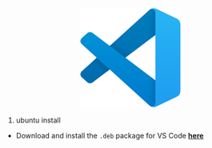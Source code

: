 <!-- markdownlint-disable -->
<p align="center">
  <img src="../Assets/vscode.svg">
</p>


1. ubuntu install
  - Download and install the `.deb` package for VS Code **[here](https://code.visualstudio.com/)**

